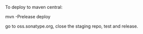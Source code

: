 To deploy to maven central:

mvn -Prelease deploy

go to oss.sonatype.org, close the staging repo, test and release.